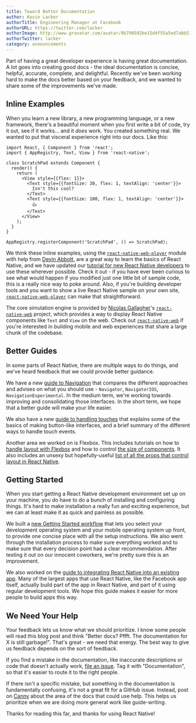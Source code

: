 ```yaml
---
title: Toward Better Documentation
author: Kevin Lacker
authorTitle: Engineering Manager at Facebook
authorURL: https://twitter.com/lacker
authorImage: http://www.gravatar.com/avatar/9b790592be15d4f55a5ed7abb5103304?s=128
authorTwitter: lacker
category: announcements
---
```


Part of having a great developer experience is having great documentation. A lot goes into creating good docs - the ideal documentation is concise, helpful, accurate, complete, and delightful. Recently we've been working hard to make the docs better based on your feedback, and we wanted to share some of the improvements we've made.

## Inline Examples

When you learn a new library, a new programming language, or a new framework, there's a beautiful moment when you first write a bit of code, try it out, see if it works... and it *does* work. You created something real. We wanted to put that visceral experience right into our docs. Like this:

```ReactNativeWebPlayer
import React, { Component } from 'react';
import { AppRegistry, Text, View } from 'react-native';

class ScratchPad extends Component {
  render() {
    return (
      <View style={{flex: 1}}>
        <Text style={{fontSize: 30, flex: 1, textAlign: 'center'}}>
          Isn't this cool?
        </Text>
        <Text style={{fontSize: 100, flex: 1, textAlign: 'center'}}>
          👍
        </Text>
      </View>
    );
  }
}

AppRegistry.registerComponent('ScratchPad', () => ScratchPad);
```

We think these inline examples, using the [`react-native-web-player`](https://github.com/dabbott/react-native-web-player) module with help from [Devin Abbott](https://twitter.com/devinaabbott), are a great way to learn the basics of React Native, and we have updated our [tutorial for new React Native developers](/react-native/docs/tutorial.html) to use these wherever possible. Check it out - if you have ever been curious to see what would happen if you modified just one little bit of sample code, this is a really nice way to poke around. Also, if you're building developer tools and you want to show a live React Native sample on your own site, [`react-native-web-player`](https://github.com/dabbott/react-native-web-player) can make that straightforward.

The core simulation engine is provided by [Nicolas Gallagher](https://twitter.com/necolas)'s [`react-native-web`](https://github.com/necolas/react-native-web) project, which provides a way to display React Native components like `Text` and `View` on the web. Check out [`react-native-web`](https://github.com/necolas/react-native-web) if you're interested in building mobile and web experiences that share a large chunk of the codebase.

## Better Guides

In some parts of React Native, there are multiple ways to do things, and we've heard feedback that we could provide better guidance.

We have a new [guide to Navigation](/react-native/docs/navigator-comparison.html) that compares the different approaches and advises on what you should use - `Navigator`, `NavigatorIOS`, `NavigationExperimental`. In the medium term, we're working towards improving and consolidating those interfaces. In the short term, we hope that a better guide will make your life easier.

We also have a new [guide to handling touches](/react-native/docs/handling-touches.html) that explains some of the basics of making button-like interfaces, and a brief summary of the different ways to handle touch events.

Another area we worked on is Flexbox. This includes tutorials on how to [handle layout with Flexbox](/react-native/docs/flexbox.html) and how to control [the size of components](/react-native/docs/height-and-width.html). It also includes an unsexy but hopefully-useful [list of all the props that control layout in React Native](/react-native/docs/layout-props.html).

## Getting Started

When you start getting a React Native development environment set up on your machine, you do have to do a bunch of installing and configuring things. It's hard to make installation a really fun and exciting experience, but we can at least make it as quick and painless as possible.

We built a [new Getting Started workflow](/react-native/releases/next/docs/getting-started.html) that lets you select your development operating system and your mobile operating system up front, to provide one concise place with all the setup instructions. We also went through the installation process to make sure everything worked and to make sure that every decision point had a clear recommendation. After testing it out on our innocent coworkers, we're pretty sure this is an improvement.

We also worked on the [guide to integrating React Native into an existing app](/react-native/docs/integration-with-existing-apps.html). Many of the largest apps that use React Native, like the Facebook app itself, actually build part of the app in React Native, and part of it using regular development tools. We hope this guide makes it easier for more people to build apps this way.

## We Need Your Help

Your feedback lets us know what we should prioritize. I know some people will read this blog post and think "Better docs? Pffft. The documentation for X is still garbage!". That's great - we need that energy. The best way to give us feedback depends on the sort of feedback.

If you find a mistake in the documentation, like inaccurate descriptions or code that doesn't actually work, [file an issue](https://github.com/facebook/react-native/issues). Tag it with "Documentation", so that it's easier to route it to the right people.

If there isn't a specific mistake, but something in the documentation is fundamentally confusing, it's not a great fit for a GitHub issue. Instead, post on [Canny](https://react-native.canny.io/feature-requests) about the area of the docs that could use help. This helps us prioritize when we are doing more general work like guide-writing.

Thanks for reading this far, and thanks for using React Native!
